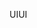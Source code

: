 <span data-ttu-id="1454e-101">UI</span><span class="sxs-lookup"><span data-stu-id="1454e-101">UI</span></span>